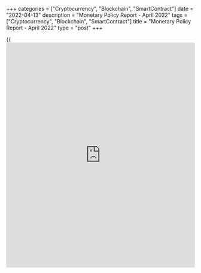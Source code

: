 +++
categories = ["Cryptocurrency", "Blockchain", "SmartContract"]
date = "2022-04-13"
description = "Monetary Policy Report - April 2022"
tags = ["Cryptocurrency", "Blockchain", "SmartContract"]
title = "Monetary Policy Report - April 2022"
type = "post"
+++

{{<iframe id="large-banner" src="https://www.bounty.group/#slide=27.0" width="100%" height="600" scrolling="no" style="border: 0px solid rgb(216, 221, 230); border-radius: 3px;">}}



Skip to content

Change theme

[ Home ][1]

Search the site

Search __

[FR][2]

[ __Home ][3] Toggle navigation [FR][2] Toggle Search __

Search the site Search __

  * [About The Bank ][4]

## [About the Bank][4]

    * [The Bank's History][5]
    * [The Bank's Head Office][6]
    * [Regional Offices][7]
    * [Photos & Videos][8]
    * [Contact][9]
    * [Archives][10]
    * [Background materials][11]

## Corporate Governance

    * [Board of Directors][12]
    * [Governing Council and Senior Management][13]
    * [Governance Documents][14]

## [Educational Resources][15]

    * [The Economy, Plain and Simple][16]
    * [Explainers][17]
    * [Financial Education Resources][18]

![Careers][19]

[

##  Careers

][20]

Take a central role at the Bank of Canada with our current opportunities
and scholarships.

  * [Core Functions ][21]

## [Core Functions][21]

    * [Monetary Policy][22]
    * [Financial System][23]
    * [Currency][24]
    * [Funds Management][25]
    * [Retail Payments Supervision][26]

## Featured Links

    * [Key Interest Rate: Target for the Overnight Rate][27]
    * [Unclaimed Balances][28]

![][29]

[

##  Our renewed monetary [policy](https://www.fintechee.com/policy/) framework

][30]

In 2021, we renewed Canada's flexible inflation-targeting framework for
2022 to 2026.

![The Bank of Canada atrium.][31]

[

##  Climate change and the Bank of Canada

][32]

We're taking steps to better understand the impacts of climate change on
the economy and to reduce our environmental footprint.

  * [Markets ][33]

## [Markets][33]

    * [About Financial Markets][34]
    * [Market Notices][35]
    * [Term Repos][36]
    * [Market Operations and Liquidity Provision][37]
    * [Canadian Foreign Exchange Committee][38]
    * [Canadian Fixed-Income Forum][39]
    * [Canadian Alternative Reference Rate Working Group][40]

## [Government Securities Auctions][41]

    * [Calls for Tenders and Results][42]
    * [Schedules and Results][43]
    * [Rules and Terms][44]
    * [Forms and Certificates][45]
    * [Data][46]
    * [Definitions and Formulas][47]

##  [ Market Notices ][48]

    * April 13, 2022 [Bank of Canada provides operational details for quantitative tightening and announces that it will continue to implement monetary [policy](https://www.fintechee.com/policy/) using a floor system][49]
    * April 4, 2022 [Operational details for upcoming secondary market purchases of Government of Canada securities (April 11-22)][50]

[See More][48]

  * [Bank Notes ][51]

## [Bank Notes][51]

    * [Bank Notes Past and Present][52]
    * [Bank Note Redemption Service][53]
    * [Counterfeit Prevention][54]
    * [Multimedia][55]
    * [Principles of Design][56]
    * [Research and Reports][57]
    * [Training and Education][58]

![The next bank NOTE-able Canadian][59]

[

##  The next bank NOTE-able Canadian

][60]

See the short list of portrait candidates for the next $5 bank note.

![Upcoming changes to legal tender status for older bank notes][61]

[

##  About legal tender

][62]

Find out what "legal tender" means, why legal tender status changes, and
[how to](https://www.playgroundfx.com/blog/forex-trading-how-to/) redeem older bank notes.

  * [Publications ][63]

## [Publications][63]

    * [Annual & Quarterly Report][64]
    * [Business Outlook Survey][65]
    * [Canadian Survey of Consumer Expectations][66]
    * [The Economy, Plain and Simple][16]
    * [Monetary Policy Report][67]
    * [Senior Loan Officer Survey][68]

[

##  Browse Publications

][69]

Browse and filter Bank of Canada publications by author, JEL code, topic
and content type.

## [Financial System Hub][70]

    * [Financial System Review][71]
    * [Financial System Survey][72]
    * [Financial System Research Centre][73]

## Historical Publications

    * [Bank of Canada Review][74]
    * [Books and Monographs][75]
    * [Summary of Government of Canada Direct Securities and Loans][76]

![Monetary Policy Report – April][77]

[

##  Monetary Policy Report - April 2022

][78]

Canadian economic activity remains strong, and employment is robust. The
Bank is forecasting growth of about 4¼% in 2022, easing to 3¼% in 2023.

  * [Research ][79]

## [Research][79]

    * [Browse Research][80]
    * [Staff Analytical Notes][81]
    * [Staff Discussion Papers][82]
    * [Staff Working Papers][83]
    * [Technical Reports][84]

## People

    * [Economic Staff][85]
    * [Author List][86]

## [Awards][87]

    * [Research Paper Awards][88]
    * [Scholarship Awards][89]
    * [Fellowship Program][90]
    * [The Governor's Challenge][91]

## [Collaboration][92]

    * [Financial System Research Centre][73]
    * [Visiting Scholar Program][93]
    * [Conferences, Seminars and Workshops][94]
    * [PIVOT Program][95]

![Digital Currencies and Fintech][96]

[

##  Digital Currencies and Fintech

][97]

Learn more about our ongoing work on digital currencies, including
central bank digital currencies (CBDC), and on financial technology
(fintech).

  * [Press ][98]

## [Press][98]

    * [Announcements][99]
    * [Press Releases][100]
    * [Selected Media Activities][101]
    * [Speeches and appearances][102]
    * [Upcoming Events][103]
    * [Webcasts][104]

[

##  Browse Press

][105]

Browse and filter Bank of Canada press content by topic, author,
location and content type.

## Info

    * [Media Advisories][106]
    * [Media Contacts][107]
    * [Blackout Guidelines][108]
    * [Principles for External Communication][109]

![][110]

![][111]

[

##  Press Conference: Monetary Policy Report - April 2022

][112]

_Release of the Monetary Policy Report_ -- Press conference by Governor
Tiff Macklem and Carolyn Rogers, Senior Deputy Governor (11:00 (ET)
approx.).

  * [Statistics ][113]

## [Statistics][113]

    * [Daily Digest][114]
    * [Exchange Rates][115]
    * [Interest Rates][116]
    * [Price Indexes][117]
    * [Indicators][118]
    * [Banking and Financial Statistics][119]

## [Related Information][120]

    * [Inflation Calculator][121]
    * [Investment Calculator][122]
    * [Official International Reserves][123]
    * [Credit Conditions][124]

[

##  Staff Economic Projections

][125]

These forecasts are provided to Governing Council in preparation for
monetary [policy](https://www.fintechee.com/policy/) decisions. They are released once a year with a five-
year lag.

Search the site Toggle Search

  * [Home][126]
  * [Publications][63]
  * [Monetary Policy Report][67]

# Monetary Policy Report - April 2022

April 13, 2022

[ __][127][ __][128][ __][129][ __][130]

Available as: [PDF][131]

Canadian economic activity remains strong, and employment is robust. The
Bank is forecasting growth of about 4¼% in 2022, easing to 3¼% in 2023.

What you need to know about the Bank of Canada's assessment of the
Canadian economy.

Content Type(s): [Publications][132], [Monetary Policy Report][133]

[

##  Bank of Canada increases [policy](https://www.fintechee.com/policy/) interest rate by 50 basis points,
begins quantitative tightening

][134]

The Bank of Canada today increased its target for the overnight rate to
1%, with the Bank Rate at 1¼% and the deposit rate at 1%.

[

##  Press Conference: Monetary Policy Report - April 2022

][112]

_Release of the Monetary Policy Report_ -- Press conference by Governor
Tiff Macklem and Carolyn Rogers, Senior Deputy Governor (11:00 (ET)
approx.).

[

##  Monetary Policy Report Press Conference Opening Statement

][135]

Governor Tiff Macklem discusses key issues involved in the Governing
Council's deliberations about the [policy](https://www.fintechee.com/policy/) rate decision and the MPR.

## About

  * [Contact][9]
  * [Careers][136]
  * [Press][98]
  * [Educational Resources][15]
  * [Valet API][137]

## Affiliate Sites

  * [Bank of Canada Museum][138]
  * [Canada Savings Bonds][139]
  * [Unclaimed Balances][28]

## Legal

  * [Terms & Conditions][140]
  * [Privacy][141]
  * [Access to Information & Privacy (ATIP)][142]
  * [Info Source][143]
  * [Fraud Prevention][144]

## Follow the Bank

  * [__Twitter][145]
  * [__YouTube][146]
  * [__Flickr][147]
  * [__LinkedIn][148]
  * [__RSS Feeds][149]
  * [__Email Alerts][150]

We use [cookies][151] to help us keep improving this [website](https://www.playgroundfx.com/blog/website-for-forex-trading/).

[ Accept and continue ][151]

   1. www.bankofcanada.ca/ (Home)
   2. www.banqueducanada.ca/2022/04/rpm-2022-04-13/
   3. www.bankofcanada.ca/
   4. www.bankofcanada.ca/about/
   5. www.bankofcanada.ca/about/[history](https://www.fixpro.org/post/chargeless-historical-data-api-backtesting/)/
   6. www.bankofcanada.ca/about/bank-head-office/
   7. www.bankofcanada.ca/about/[contact](https://www.playgroundfx.com/contact/)-information/regional-offices/
   8. www.bankofcanada.ca/about/photos-and-videos/
   9. www.bankofcanada.ca/about/[contact](https://www.playgroundfx.com/contact/)-information/
   10. www.bankofcanada.ca/about/archives/
   11. www.bankofcanada.ca/about/background-materials/
   12. www.bankofcanada.ca/about/board-of-directors/
   13. www.bankofcanada.ca/about/governing-council/
   14. www.bankofcanada.ca/about/governance-documents/
   15. www.bankofcanada.ca/about/educational-resources/
   16. www.bankofcanada.ca/publications/the-economy-plain-and-simple/
   17. www.bankofcanada.ca/about/educational-resources/explainers/
   18. www.bankofcanada.ca/about/educational-resources/financial-education-resources/
   19. www.bankofcanada.ca/wp-content/uploads/2016/10/careers-menu.jpg
   20. www.bankofcanada.ca/careers/ (Careers)
   21. www.bankofcanada.ca/core-[functions](https://www.fintechee.com/tutorial-for-forex-trading/basic-functions/)/
   22. www.bankofcanada.ca/core-[functions](https://www.fintechee.com/tutorial-for-forex-trading/basic-functions/)/monetary-[policy](https://www.fintechee.com/policy/)/
   23. www.bankofcanada.ca/core-[functions](https://www.fintechee.com/tutorial-for-forex-trading/basic-functions/)/financial-system/
   24. www.bankofcanada.ca/core-[functions](https://www.fintechee.com/tutorial-for-forex-trading/basic-functions/)/currency/
   25. www.bankofcanada.ca/core-[functions](https://www.fintechee.com/tutorial-for-forex-trading/basic-functions/)/funds-management/
   26. www.bankofcanada.ca/core-[functions](https://www.fintechee.com/tutorial-for-forex-trading/basic-functions/)/retail-payments-supervision/
   27. www.bankofcanada.ca/core-[functions](https://www.fintechee.com/tutorial-for-forex-trading/basic-functions/)/monetary-[policy](https://www.fintechee.com/policy/)/key-interest-rate/
   28. www.bankofcanada.ca/unclaimed-balances/
   29. www.bankofcanada.ca/wp-content/uploads/2021/12/Carousel-Bank-Exterior-500x250.jpg
   30. www.bankofcanada.ca/core-[functions](https://www.fintechee.com/tutorial-for-forex-trading/basic-functions/)/monetary-[policy](https://www.fintechee.com/policy/)/monetary-[policy](https://www.fintechee.com/policy/)-framework-renewal/ (Our renewed monetary [policy](https://www.fintechee.com/policy/) framework)
   31. www.bankofcanada.ca/wp-content/uploads/2021/10/green-callout-500x250.jpg
   32. www.bankofcanada.ca/2021/10/climate-change-bank-of-canada/ (Climate change and the Bank of Canada)
   33. www.bankofcanada.ca/markets/
   34. www.bankofcanada.ca/markets/about-financial-markets/
   35. www.bankofcanada.ca/markets/market-notices/
   36. www.bankofcanada.ca/rates/indicators/market-operations-indicators/term-repos/
   37. www.bankofcanada.ca/markets/market-operations-liquidity-provision/
   38. www.bankofcanada.ca/markets/canadian-foreign-exchange-committee/
   39. www.bankofcanada.ca/markets/canadian-fixed-income-forum/
   40. www.bankofcanada.ca/markets/canadian-alternative-reference-rate-working-group/
   41. www.bankofcanada.ca/markets/government-securities-auctions/
   42. www.bankofcanada.ca/markets/government-securities-auctions/calls-for-tenders-and-results/
   43. www.bankofcanada.ca/markets/government-securities-auctions/#sched
   44. www.bankofcanada.ca/markets/government-securities-auctions/#rules
   45. www.bankofcanada.ca/markets/government-securities-auctions/#forms
   46. www.bankofcanada.ca/markets/government-securities-auctions/#data
   47. www.bankofcanada.ca/markets/government-securities-auctions/#def
   48. www.bankofcanada.ca/?content_type=notices&post_type%5B0%5D=post&post_type%5B1%5D=page
   49. www.bankofcanada.ca/2022/04/bank-of-canada-provides-operational-details-for-quantitative-tightening-and-announces-that-it-will-continue-to-implement-monetary-[policy](https://www.fintechee.com/policy/)-using-a-floor-system/
   50. www.bankofcanada.ca/2022/04/operational-details-upcoming-secondary-market-purchases-government-canada-securities-april-11-22/
   51. www.bankofcanada.ca/banknotes/
   52. www.bankofcanada.ca/banknotes/bank-note-series/
   53. www.bankofcanada.ca/banknotes/bank-note-redemption-service/
   54. www.bankofcanada.ca/banknotes/counterfeit-prevention/
   55. www.bankofcanada.ca/banknotes/bank-notes-multimedia/
   56. www.bankofcanada.ca/banknotes/principles-bank-note-design/
   57. www.bankofcanada.ca/banknotes/bank-notes-research-reports/
   58. www.bankofcanada.ca/banknotes/audience-specific-resources/
   59. www.bankofcanada.ca/wp-content/uploads/2020/01/5_callout-500x250.jpg
   60. www.bankofcanada.ca/banknotes/banknoteable-5/nominees/ (The next bank NOTE-able Canadian)
   61. www.bankofcanada.ca/wp-content/uploads/2018/02/header-image-500x250.jpg
   62. www.bankofcanada.ca/banknotes/about-legal-tender/ (About legal tender)
   63. www.bankofcanada.ca/publications/
   64. www.bankofcanada.ca/publications/annual-reports-quarterly-financial-reports/
   65. www.bankofcanada.ca/publications/bos/
   66. www.bankofcanada.ca/publications/canadian-survey-of-consumer-expectations/
   67. www.bankofcanada.ca/publications/mpr/
   68. www.bankofcanada.ca/publications/slos/
   69. www.bankofcanada.ca/publications/browse/ (Browse Publications)
   70. www.bankofcanada.ca/core-[functions](https://www.fintechee.com/tutorial-for-forex-trading/basic-functions/)/financial-system/financial-system-hub/
   71. www.bankofcanada.ca/publications/browse/?content_type%5B%5D=542&content_type%5B%5D=858
   72. www.bankofcanada.ca/publications/browse/?content_type%5B%5D=21664
   73. www.bankofcanada.ca/research/financial-system-research-centre/
   74. www.bankofcanada.ca/publications/boc-review/
   75. www.bankofcanada.ca/publications/books-and-monographs/
   76. www.bankofcanada.ca/publications/summary-of-government-of-canada-direct-securities-and-loans/
   77. www.bankofcanada.ca/wp-content/uploads/2021/04/MPR-April-500x250-1618954706.jpg
   78. www.bankofcanada.ca/2022/04/mpr-2022-04-13/ (Monetary Policy Report – April 2022)
   79. www.bankofcanada.ca/research/
   80. www.bankofcanada.ca/research/browse/
   81. www.bankofcanada.ca/research/browse/?content_type%5B%5D=20191
   82. www.bankofcanada.ca/research/browse/?content_type%5B%5D=33
   83. www.bankofcanada.ca/research/browse/?content_type%5B%5D=31
   84. www.bankofcanada.ca/research/browse/?content_type%5B%5D=35
   85. www.bankofcanada.ca/research/economic-staff/
   86. www.bankofcanada.ca/research/author-list/
   87. www.bankofcanada.ca/research/?#awards
   88. www.bankofcanada.ca/research/research-paper-awards/
   89. www.bankofcanada.ca/careers/scholarship-awards/
   90. www.bankofcanada.ca/research/fellowship-program/
   91. www.bankofcanada.ca/research/governors-challenge/
   92. www.bankofcanada.ca/research/?#collaboration
   93. www.bankofcanada.ca/research/visiting-scholar-program/
   94. www.bankofcanada.ca/research/conferences-workshops/
   95. www.bankofcanada.ca/research/partnerships-in-innovation-and-technology-pivot-program/
   96. www.bankofcanada.ca/wp-content/uploads/2017/05/digital-postcallout-500x250-1573688506.jpg
   97. www.bankofcanada.ca/research/digital-currencies-and-fintech/ (Digital Currencies and Fintech)
   98. www.bankofcanada.ca/press/
   99. www.bankofcanada.ca/press/announcements/
   100. www.bankofcanada.ca/press/press-releases/
   101. www.bankofcanada.ca/press/selected-media-activities/
   102. www.bankofcanada.ca/press/speeches/
   103. www.bankofcanada.ca/press/upcoming-events/
   104. www.bankofcanada.ca/press/speeches/webcasts/
   105. www.bankofcanada.ca/press/browse/ (Browse Press)
   106. www.bankofcanada.ca/press/media-[advisor](https://www.fintechee.com/tutorial-for-forex-trading/expert-advisor/)ies/
   107. www.bankofcanada.ca/press/[contact](https://www.playgroundfx.com/contact/)s/
   108. www.bankofcanada.ca/core-[functions](https://www.fintechee.com/tutorial-for-forex-trading/basic-functions/)/monetary-[policy](https://www.fintechee.com/policy/)/key-interest-rate/blackout-guidelines/
   109. www.bankofcanada.ca/about/governance-documents/principles-external-communication-members-governing-council/
   110. www.bankofcanada.ca/wp-content/uploads/2022/04/webcast-mpr-2022-04-13-500x250.jpg
   111. www.bankofcanada.ca/wp-content/themes/parent-build/images/play-button.png
   112. www.bankofcanada.ca/multimedia/press-conference-monetary-[policy](https://www.fintechee.com/policy/)-report-april-2022/ (Press Conference: Monetary Policy Report – April 2022)
   113. www.bankofcanada.ca/rates/
   114. www.bankofcanada.ca/rates/[daily](https://www.fintecher.org/2020/03/03/forex-trading-daily-strategy/)-digest/
   115. www.bankofcanada.ca/rates/exchange/
   116. www.bankofcanada.ca/rates/interest-rates/
   117. www.bankofcanada.ca/rates/price-indexes/
   118. www.bankofcanada.ca/rates/indicators/
   119. www.bankofcanada.ca/rates/banking-and-financial-statistics/
   120. www.bankofcanada.ca/rates/related/
   121. www.bankofcanada.ca/rates/related/inflation-calculator/
   122. www.bankofcanada.ca/rates/related/investment-calculator/
   123. www.bankofcanada.ca/rates/related/international-reserves/
   124. www.bankofcanada.ca/rates/related/credit-conditions/
   125. www.bankofcanada.ca/rates/staff-economic-projections/ (Staff Economic Projections)
   126. www.bankofcanada.ca
   127. www.facebook.com/sharer/sharer.php?u=https%3A%2F%2Fwww.bankofcanada.ca%2F2022%2F04%2Fmpr-2022-04-13%2F (Share this page on Facebook)
   128. twitter.com/intent/tweet?text=Currently+reading%3A&url=https%3A%2F%2Fwww.bankofcanada.ca%2F2022%2F04%2Fmpr-2022-04-13%2F (Share this page on Twitter)
   129. www.linkedin.com/shareArticle?mini=true&url=https%3A%2F%2Fwww.bankofcanada.ca%2F2022%2F04%2Fmpr-2022-04-13%2F&title=Monetary+Policy+Report+%E2%80%93+April+2022 (Share this page on LinkedIn)
   130. mailto:?Subject=Monetary%20Policy%20Report%20%E2%80%93%20April%202022&body=Currently%20reading%3A%20https%3A%2F%2Fwww.bankofcanada.ca%2F2022%2F04%2Fmpr-2022-04-13%2F (Share this page by email)
   131. www.bankofcanada.ca/wp-content/uploads/2022/04/mpr-2022-04-13.pdf
   132. www.bankofcanada.ca/search/?content_type%5B%5D=publications
   133. www.bankofcanada.ca/search/?content_type%5B%5D=mpr
   134. www.bankofcanada.ca/2022/04/fad-press-release-2022-04-13/ (Bank of Canada increases [policy](https://www.fintechee.com/policy/) interest rate by 50 basis points, begins quantitative tightening)
   135. www.bankofcanada.ca/2022/04/opening-statement-2022-04-13/ (Monetary Policy Report Press Conference Opening Statement)
   136. www.bankofcanada.ca/careers/
   137. www.bankofcanada.ca/valet/
   138. www.bankofcanadamuseum.ca/
   139. csb.gc.ca
   140. www.bankofcanada.ca/[terms](https://www.fintechee.com/terms/)/
   141. www.bankofcanada.ca/privacy/
   142. www.bankofcanada.ca/about/[contact](https://www.playgroundfx.com/contact/)-information/atip/
   143. www.bankofcanada.ca/about/[contact](https://www.playgroundfx.com/contact/)-information/atip/info-source/
   144. www.bankofcanada.ca/2020/07/protecting-yourself-from-scams/
   145. twitter.com/bankofcanada
   146. www.youtube.com/user/bankofcanadaofficial
   147. www.flickr.com/photos/bankofcanada/
   148. www.linkedin.com/company/12682
   149. www.bankofcanada.ca/rss-feeds/
   150. www.bankofcanada.ca/email-alerts/
   151. www.bankofcanada.ca/privacy/[website](https://www.playgroundfx.com/blog/website-for-forex-trading/)-privacy-practices/